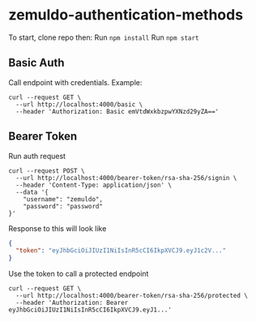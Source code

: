 # zemuldo-authentication-methods

To start, clone repo then:
 Run `npm install`
 Run `npm start`

## Basic Auth
Call endpoint with credentials.
Example:
```shell
curl --request GET \
  --url http://localhost:4000/basic \
  --header 'Authorization: Basic emVtdWxkbzpwYXNzd29yZA=='
```

## Bearer Token

Run auth request
```shell
curl --request POST \
  --url http://localhost:4000/bearer-token/rsa-sha-256/signin \
  --header 'Content-Type: application/json' \
  --data '{
	"username": "zemuldo",
	"password": "password"
}'
```

Response to this will look like

```json
{
  "token": "eyJhbGciOiJIUzI1NiIsInR5cCI6IkpXVCJ9.eyJ1c2V..."
}
```

Use the token to call a protected endpoint

```shell
curl --request GET \
  --url http://localhost:4000/bearer-token/rsa-sha-256/protected \
  --header 'Authorization: Bearer eyJhbGciOiJIUzI1NiIsInR5cCI6IkpXVCJ9.eyJ1...'
```